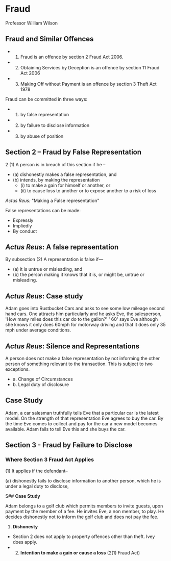 
# Fraud
Professor William Wilson

## Fraud and Similar Offences

- 1. Fraud is an offence by section 2 Fraud Act 2006.
- 2. Obtaining Services by Deception is an offence by section 11 Fraud Act 2006
- 3. Making Off without Payment is an offence by section 3 Theft Act 1978

 Fraud can be committed in three ways:

- 1. by false representation
- 2. by failure to disclose information
- 3. by abuse of position


## Section 2 – Fraud by False Representation

2 (1) A person is in breach of this section if he –

- (a) dishonestly makes a false representation, and
- (b) intends, by making the representation
  - (i) to make a gain for himself or another, or
  - (ii) to cause loss to another or to expose another to a risk of loss

 *Actus Reus:* "Making a False representation"

False representations can be made:

- Expressly
- Impliedly
- By conduct

## *Actus Reus*: A false representation

 By subsection (2) A representation is false if—

- (a) it is untrue or misleading, and
- (b) the person making it knows that it is, or might be, untrue or misleading.

## *Actus Reus*: Case study

Adam goes into Rustbucket Cars and asks to see some low mileage second hand cars. One attracts him particularly and he asks Eve, the salesperson, 'How many miles does this car do to the gallon?' ' 60' says Eve although she knows it only does 60mph for motorway driving and that it does only 35 mph under average conditions.

## *Actus Reus*: Silence and Representations

A person does not make a false representation by not informing the other person of something relevant to the transaction. This is subject to two exceptions.

- a. Change of Circumstances
- b. Legal duty of disclosure

## **Case Study**

Adam, a car salesman truthfully tells Eve that a particular car is the latest model. On the strength of that representation Eve agrees to buy the car. By the time Eve comes to collect and pay for the car a new model becomes available. Adam fails to tell Eve this and she buys the car.

## Section 3 - Fraud by Failure to Disclose

### **Where Section 3 Fraud Act Applies**

(1) It applies if the defendant–

(a) dishonestly fails to disclose information to another person, which he is under a legal duty to disclose,

S## **Case Study**

Adam belongs to a golf club which permits members to invite guests, upon payment by the member of a fee. He invites Eve, a non member, to play. He decides dishonestly not to inform the golf club and does not pay the fee.

1. **Dishonesty**

- Section 2 does not apply to property offences other than theft. Ivey does apply.
- 2. **Intention to make a gain or cause a loss** (2(1) Fraud Act)

